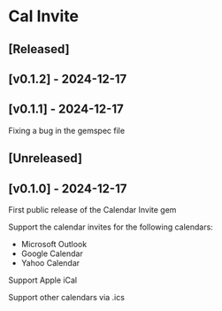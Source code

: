 # Cal Invite

## [Released]

## [v0.1.2] - 2024-12-17

## [v0.1.1] - 2024-12-17

Fixing a bug in the gemspec file

## [Unreleased]

## [v0.1.0] - 2024-12-17

First public release of the Calendar Invite gem

Support the calendar invites for the following calendars:

- Microsoft Outlook
- Google Calendar
- Yahoo Calendar

Support Apple iCal

Support other calendars via .ics
